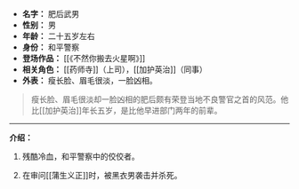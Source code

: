 
- **名字：** 肥后武男
- **性别：** 男
- **年龄：** 二十五岁左右
- **身份：** 和平警察
- **登场作品：** [[《不然你搬去火星啊》]]
- **相关角色：** [[药师寺]]（上司），[[加护英治]]（同事）
- **外表：** 瘦长脸、眉毛很淡，一脸凶相。

> 瘦长脸、眉毛很淡却一脸凶相的肥后颇有荣登当地不良警官之首的风范。他比[[加护英治]]年长五岁，是比他早进部门两年的前辈。

---

**介绍：** 

1. 残酷冷血，和平警察中的佼佼者。

2. 在审问[[蒲生义正]]时，被黑衣男袭击并杀死。
